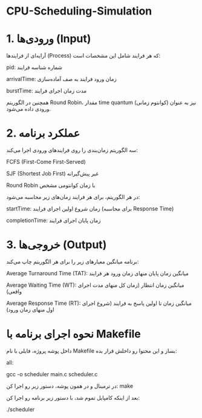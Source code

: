 # CPU-Scheduling-Simulation
# 1. ورودی‌ها (Input)
آرایه‌ای از فرایندها (Process) که هر فرایند شامل این مشخصات است:

pid: شماره شناسه فرایند

arrivalTime: زمان ورود فرایند به صف آماده‌سازی

burstTime: مدت زمان اجرای فرایند

همچنین در الگوریتم Round Robin، مقدار time quantum (کوانتوم زمانی) نیز به عنوان ورودی داده می‌شود.

# 2. عملکرد برنامه

سه الگوریتم زمان‌بندی را روی فرایندهای ورودی اجرا می‌کند:

FCFS (First-Come First-Served)

SJF (Shortest Job First) غیر پیش‌گیرانه

Round Robin با زمان کوانتومی مشخص

در هر الگوریتم، برای هر فرایند زمان‌های زیر محاسبه می‌شود:

startTime: زمان شروع اولین اجرای فرایند (برای محاسبه Response Time)

completionTime: زمان پایان اجرای فرایند


# 3. خروجی‌ها (Output)

برنامه میانگین معیارهای زیر را برای هر الگوریتم چاپ می‌کند:

Average Turnaround Time (TAT): میانگین زمان پایان منهای زمان ورود هر فرایند

Average Waiting Time (WT): میانگین زمان انتظار (زمان کل منهای مدت اجرای واقعی)

Average Response Time (RT): میانگین زمان تا اولین پاسخ به فرایند (شروع اجرای اول منهای زمان ورود)


# نحوه اجرای برنامه با Makefile

داخل پوشه پروژه، فایلی با نام Makefile بساز و این محتوا رو داخلش قرار بده:

all:

 gcc -o scheduler main.c scheduler.c

در ترمینال و در همون پوشه، دستور زیر رو اجرا کن:
make


بعد از اینکه کامپایل تموم شد، با دستور زیر برنامه رو اجرا کن:

./scheduler

